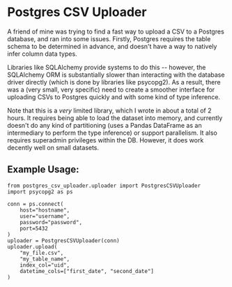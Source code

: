 # Postgres CSV Uploader

A friend of mine was trying to find a fast way to upload a CSV to a Postgres database, and ran into some issues.
Firstly, Postgres requires the table schema to be determined in advance, and doesn't have a way to natively infer column data types.

Libraries like SQLAlchemy provide systems to do this -- however, the SQLAlchemy ORM is substantially slower than interacting with the database driver directly (which is done by libraries like psycopg2). As a result, there was a (very small, very specific) need to create a smoother interface for uploading CSVs to Postgres quickly and with some kind of type inference.

Note that this is a *very* limited library, which I wrote in about a total of 2 hours. It requires being able to load the dataset into memory, and currently doesn't do any kind of partitioning (uses a Pandas DataFrame as an intermediary to perform the type inference) or support parallelism. It also requires superadmin privileges within the DB. However, it does work decently well on small datasets.

## Example Usage:
    from postgres_csv_uploader.uploader import PostgresCSVUploader
    import psycopg2 as ps

    conn = ps.connect(
        host="hostname",
        user="username",
        password="password",
        port=5432
    )
    uploader = PostgresCSVUploader(conn)
    uploader.upload(
        "my_file.csv",
        "my_table_name",
        index_col="uid",
        datetime_cols=["first_date", "second_date"]
    )
